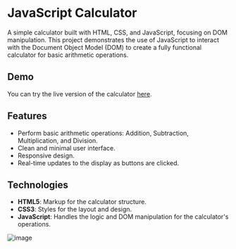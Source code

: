 # JavaScript Calculator

A simple calculator built with HTML, CSS, and JavaScript, focusing on DOM manipulation. This project demonstrates the use of JavaScript to interact with the Document Object Model (DOM) to create a fully functional calculator for basic arithmetic operations.

## Demo

You can try the live version of the calculator [here](https://lizz234.github.io/JS-Calculator/).

## Features

- Perform basic arithmetic operations: Addition, Subtraction, Multiplication, and Division.
- Clean and minimal user interface.
- Responsive design.
- Real-time updates to the display as buttons are clicked.
  
## Technologies

- **HTML5**: Markup for the calculator structure.
- **CSS3**: Styles for the layout and design.
- **JavaScript**: Handles the logic and DOM manipulation for the calculator's operations.

![image](https://github.com/user-attachments/assets/db4631c9-2569-41ea-bead-b3b96a35137e)
